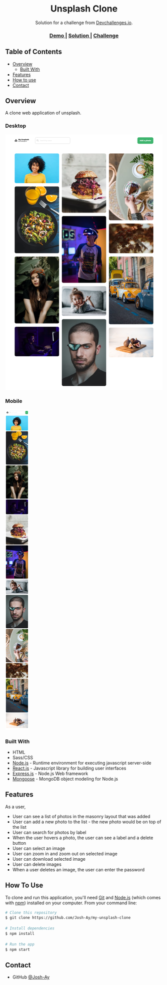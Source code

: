 <h1 align="center">Unsplash Clone</h1>

<div align="center">
   Solution for a challenge from  <a href="http://devchallenges.io" target="_blank">Devchallenges.io</a>.
</div>

<div align="center">
  <h3>
    <a href="https://focused-bassi-b35684.netlify.app/" target="_blank">
      Demo
    </a>
    <span> | </span>
    <a href="https://devchallenges.io/solutions/IgKv4WRie4HqpVSqmxA6" target="_blank">
      Solution
    </a>
    <span> | </span>
    <a href="https://devchallenges.io/challenges/rYyhwJAxMfES5jNQ9YsP" target="_blank">
      Challenge
    </a>
  </h3>
</div>

<!-- TABLE OF CONTENTS -->

## Table of Contents

- [Overview](#overview)
  - [Built With](#built-with)
- [Features](#features)
- [How to use](#how-to-use)
- [Contact](#contact)

<!-- OVERVIEW -->

## Overview
A clone web application of unsplash.

### Desktop
![](screenshots/desktop-screenshot.png)

### Mobile
![](screenshots/mobile-screenshot.png)


### Built With

- HTML
- Sass/CSS
- [Node.js](https://nodejs.org/en/) - Runtime environment for executing javascript server-side
- [React.js](https://reactjs.org/) - Javascript library for building user interfaces
- [Express.js](https://expressjs.com/) - Node.js Web framework
- [Mongoose](https://mongoosejs.com/) - MongoDB object modeling for Node.js

## Features

As a user,
- User can see a list of photos in the masonry layout that was added
- User can add a new photo to the list - the new photo would be on top of the list
- User can search for photos by label
- When the user hovers a photo, the user can see a label and a delete button
- User can select an image
- User can zoom in and zoom out on selected image
- User can download selected image
- User can delete images
- When a user deletes an image, the user can enter the password

## How To Use

To clone and run this application, you'll need [Git](https://git-scm.com) and [Node.js](https://nodejs.org/en/download/) (which comes with [npm](http://npmjs.com)) installed on your computer. From your command line:

```bash
# Clone this repository
$ git clone https://github.com/Josh-Ay/my-unsplash-clone

# Install dependencies
$ npm install

# Run the app
$ npm start
```

## Contact

- GitHub [@Josh-Ay](https://{github.com/Josh-Ay})
